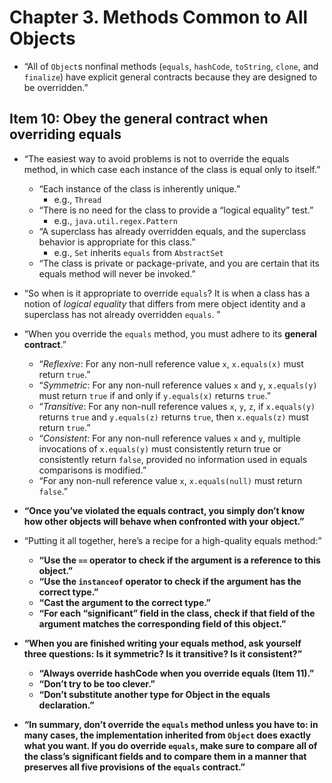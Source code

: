 # Chapter 3. Methods Common to All Objects

* “All of `Object`s nonfinal methods (`equals`, `hashCode`, `toString`, `clone`, and `finalize`) have explicit general contracts because they are designed to be overridden.”

## Item 10: Obey the general contract when overriding equals

* “The easiest way to avoid problems is not to override the equals method, in which case each instance of the class is equal only to itself.”

  * “Each instance of the class is inherently unique.”
    * e.g., `Thread`
  * “There is no need for the class to provide a “logical equality” test.”
    * e.g., `java.util.regex.Pattern`
  * “A superclass has already overridden equals, and the superclass behavior is appropriate for this class.”
    * e.g., `Set` inherits `equals` from `AbstractSet`
  * “The class is private or package-private, and you are certain that its equals method will never be invoked.”
* “So when is it appropriate to override `equals`? It is when a class has a notion of *logical equality* that differs from mere object identity and a superclass has not already overridden `equals`. ”
* “When you override the `equals` method, you must adhere to its **general contract**.”

  * “*Reflexive*: For any non-null reference value `x`, `x.equals(x)` must return `true`.”
  * “*Symmetric*: For any non-null reference values `x` and `y`, `x.equals(y)` must return `true` if and only if `y.equals(x)` returns `true`.”
  * “*Transitive*: For any non-null reference values `x`, `y`, `z`, if `x.equals(y)` returns `true` and `y.equals(z)` returns `true`, then `x.equals(z)` must return `true`.”
  * “*Consistent*: For any non-null reference values `x` and `y`, multiple invocations of `x.equals(y)` must consistently return true or consistently return `false`, provided no information used in equals comparisons is modified.”
  * “For any non-null reference value `x`, `x.equals(null)` must return `false`.”
* **“Once you’ve violated the equals contract, you simply don’t know how other objects will behave when confronted with your object.”**
* “Putting it all together, here’s a recipe for a high-quality equals method:”
  * **“Use the `==` operator to check if the argument is a reference to this object.”**
  * **“Use the `instanceof` operator to check if the argument has the correct type.”**
  * **“Cast the argument to the correct type.”**
  * **“For each “significant” field in the class, check if that field of the argument matches the corresponding field of this object.”**
* **“When you are finished writing your equals method, ask yourself three questions: Is it symmetric? Is it transitive? Is it consistent?”**
  * **“Always override hashCode when you override equals (Item 11).”**
  * **“Don’t try to be too clever.”** 
  * **“Don’t substitute another type for Object in the equals declaration.”**
* **“In summary, don’t override the `equals` method unless you have to: in many cases, the implementation inherited from `Object` does exactly what you want. If you do override `equals`, make sure to compare all of the class’s significant fields and to compare them in a manner that preserves all five provisions of the `equals` contract.”**